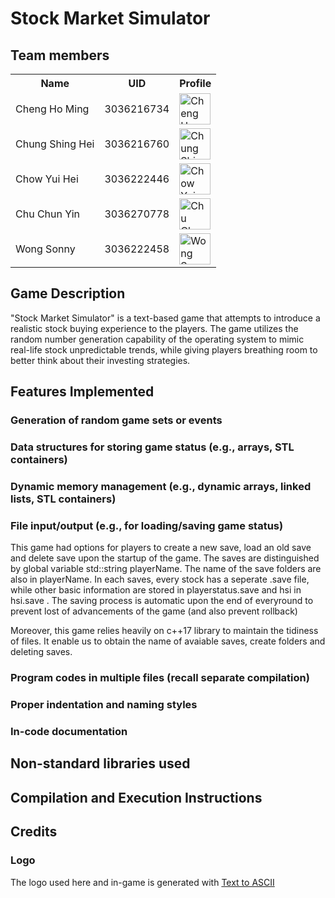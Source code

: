 # Stock Market Simulator

## Team members
<!-- markdownlint-disable MD033 -->

<table>
    <tbody>
        <tr>
            <th>Name</th>
            <th>UID</th>
            <th>Profile</th>
        </tr>
        <tr>
            <td>Cheng Ho Ming</td>
            <td>3036216734</td>
            <td><a href="https://github.com/eric15342335"><img src="https://avatars.githubusercontent.com/u/70310617" alt="Cheng Ho Ming" width=50></a></td>
        </tr>
        <tr>
            <td>Chung Shing Hei</td>
            <td>3036216760</td>
            <td><a href="https://github.com/MaxChungsh"><img src="https://avatars.githubusercontent.com/u/70740754" alt="Chung Shing Hei" width=50></a></td>
        </tr>
        <tr>
            <td>Chow Yui Hei</td>
            <td>3036222446</td>
            <td><a href="https://github.com/Prismatiscence"><img src="https://avatars.githubusercontent.com/u/56928422" alt="Chow Yui Hei" width=50></a></td>
        </tr>
        <tr>
            <td>Chu Chun Yin</td>
            <td>3036270778</td>
            <td><a href="https://github.com/84ds84d8s"><img src="https://avatars.githubusercontent.com/u/129842660" alt="Chu Chun Yin" width=50></a></td>
        </tr>
        <tr>
            <td>Wong Sonny</td>
            <td>3036222458</td>
            <td><a href="https://github.com/comet13579"><img src="https://avatars.githubusercontent.com/u/67854955" alt="Wong Sonny" width=50></a></td>
        </tr>
    </tbody>
</table>

<!-- markdownlint-enable MD033-->

## Game Description

"Stock Market Simulator" is a text-based game that attempts to introduce a realistic
stock buying experience to the players. The game utilizes the random number generation
capability of the operating system to mimic real-life stock unpredictable trends, while
giving players breathing room to better think about their investing strategies.

## Features Implemented

### Generation of random game sets or events

### Data structures for storing game status (e.g., arrays, STL containers)

### Dynamic memory management (e.g., dynamic arrays, linked lists, STL containers)

### File input/output (e.g., for loading/saving game status)
This game had options for players to create a new save, load an old save and delete
save upon the startup of the game. The saves are distinguished by global variable
std::string playerName. The name of the save folders are also in playerName. In each
saves, every stock has a seperate .save file, while other basic information are stored
in playerstatus.save and hsi in hsi.save . The saving process is automatic upon the end 
of everyround to prevent lost of advancements of the game (and also prevent rollback)

Moreover, this game relies heavily on c++17 library <filesystem> to maintain the tidiness
of files. It enable us to obtain the name of avaiable saves, create folders and deleting
saves.

### Program codes in multiple files (recall separate compilation)

### Proper indentation and naming styles

### In-code documentation

## Non-standard libraries used

## Compilation and Execution Instructions

## Credits
### Logo
The logo used here and in-game is generated with [Text to ASCII](https://www.asciiart.eu/text-to-ascii-art)
